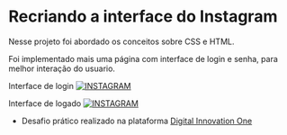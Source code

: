 # Recriando a interface do Instagram

Nesse projeto foi abordado os conceitos sobre CSS e HTML.

Foi implementado mais uma página com interface de login e senha, para melhor interação do usuario.

Interface de login
[![INSTAGRAM]([https://)](https://github.com/alexandrealvees/desafio-digital-inovation-recriando-a-pagina-do-instagram/)


Interface de logado
[![INSTAGRAM]([https://)](https://github.com/alexandrealvees/desafio-digital-inovation-recriando-a-pagina-do-instagram/)




- Desafio prático realizado na plataforma [Digital Innovation One](https://web.digitalinnovation.one/home "Digital Innovation One")
